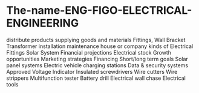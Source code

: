 # The-name-ENG-FIGO-ELECTRICAL-ENGINEERING
distribute products  supplying goods and materials  Fittings,  Wall Bracket  Transformer installation maintenance house or company kinds of Electrical Fittings Solar System Financial projections  Electrical stock Growth opportunities Marketing strategies Financing Short/long term goals Solar panel systems Electric vehicle charging stations Data &amp; security systems Approved Voltage Indicator  Insulated screwdrivers Wire cutters Wire strippers Multifunction tester Battery drill Electrical wall chase Electrical tools
